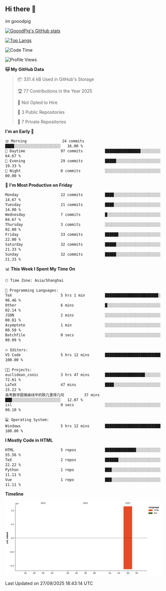 ## Hi there 👋
im gooodpig

[![GooodPig's GitHub stats](https://github-readme-stats.vercel.app/api?username=gooodpig&count_private=true&show_icons=true)](https://github.com/anuraghazra/github-readme-stats)

[![Top Langs](https://github-readme-stats.vercel.app/api/top-langs/?username=gooodpig&layout=compact)](https://github.com/anuraghazra/github-readme-stats)

<!--START_SECTION:waka-->
![Code Time](http://img.shields.io/badge/Code%20Time-40%20hrs%2051%20mins-blue)

![Profile Views](http://img.shields.io/badge/Profile%20Views-0-blue)

**🐱 My GitHub Data** 

> 📦 331.4 kB Used in GitHub's Storage 
 > 
> 🏆 77 Contributions in the Year 2025
 > 
> 🚫 Not Opted to Hire
 > 
> 📜 3 Public Repositories 
 > 
> 🔑 7 Private Repositories 
 > 
**I'm an Early 🐤** 

```text
🌞 Morning                24 commits          ████░░░░░░░░░░░░░░░░░░░░░   16.00 % 
🌆 Daytime                97 commits          ████████████████░░░░░░░░░   64.67 % 
🌃 Evening                29 commits          █████░░░░░░░░░░░░░░░░░░░░   19.33 % 
🌙 Night                  0 commits           ░░░░░░░░░░░░░░░░░░░░░░░░░   00.00 % 
```
📅 **I'm Most Productive on Friday** 

```text
Monday                   22 commits          ████░░░░░░░░░░░░░░░░░░░░░   14.67 % 
Tuesday                  21 commits          ████░░░░░░░░░░░░░░░░░░░░░   14.00 % 
Wednesday                7 commits           █░░░░░░░░░░░░░░░░░░░░░░░░   04.67 % 
Thursday                 3 commits           ░░░░░░░░░░░░░░░░░░░░░░░░░   02.00 % 
Friday                   33 commits          ██████░░░░░░░░░░░░░░░░░░░   22.00 % 
Saturday                 32 commits          █████░░░░░░░░░░░░░░░░░░░░   21.33 % 
Sunday                   32 commits          █████░░░░░░░░░░░░░░░░░░░░   21.33 % 
```


📊 **This Week I Spent My Time On** 

```text
🕑︎ Time Zone: Asia/Shanghai

💬 Programming Languages: 
TeX                      5 hrs 1 min         ████████████████████████░   96.46 % 
Other                    6 mins              █░░░░░░░░░░░░░░░░░░░░░░░░   02.14 % 
JSON                     2 mins              ░░░░░░░░░░░░░░░░░░░░░░░░░   00.81 % 
Asymptote                1 min               ░░░░░░░░░░░░░░░░░░░░░░░░░   00.50 % 
Batchfile                0 secs              ░░░░░░░░░░░░░░░░░░░░░░░░░   00.09 % 

🔥 Editors: 
VS Code                  5 hrs 12 mins       █████████████████████████   100.00 % 

🐱‍💻 Projects: 
euclidean_conic          3 hrs 47 mins       ██████████████████░░░░░░░   72.61 % 
LaTeX                    47 mins             ████░░░░░░░░░░░░░░░░░░░░░   15.22 % 
高考数学圆锥曲线中的欧几里得几何         37 mins             ███░░░░░░░░░░░░░░░░░░░░░░   12.07 % 
isl                      0 secs              ░░░░░░░░░░░░░░░░░░░░░░░░░   00.10 % 

💻 Operating System: 
Windows                  5 hrs 12 mins       █████████████████████████   100.00 % 
```

**I Mostly Code in HTML** 

```text
HTML                     5 repos             ██████████████░░░░░░░░░░░   55.56 % 
TeX                      2 repos             ██████░░░░░░░░░░░░░░░░░░░   22.22 % 
Python                   1 repo              ███░░░░░░░░░░░░░░░░░░░░░░   11.11 % 
Vue                      1 repo              ███░░░░░░░░░░░░░░░░░░░░░░   11.11 % 
```



**Timeline**

![Lines of Code chart](https://raw.githubusercontent.com/gooodpig/gooodpig/main/assets/bar_graph.png)


 Last Updated on 27/09/2025 18:43:14 UTC
<!--END_SECTION:waka-->


<!--
**gooodpig/gooodpig** is a ✨ _special_ ✨ repository because its `README.md` (this file) appears on your GitHub profile.

Here are some ideas to get you started:

- 🔭 I’m currently working on ...
- 🌱 I’m currently learning ...
- 👯 I’m looking to collaborate on ...
- 🤔 I’m looking for help with ...
- 💬 Ask me about ...
- 📫 How to reach me: ...
- 😄 Pronouns: ...
- ⚡ Fun fact: ...
-->

